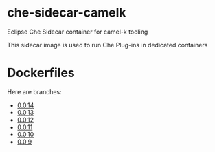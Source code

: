 # che-sidecar-camelk
Eclipse Che Sidecar container for camel-k tooling

This sidecar image is used to run Che Plug-ins in dedicated containers

# Dockerfiles

Here are branches:
 - [0.0.14](https://github.com/che-dockerfiles/che-sidecar-camelk/tree/0.0.14)
 - [0.0.13](https://github.com/che-dockerfiles/che-sidecar-camelk/tree/0.0.13)
 - [0.0.12](https://github.com/che-dockerfiles/che-sidecar-camelk/tree/0.0.12)
 - [0.0.11](https://github.com/che-dockerfiles/che-sidecar-camelk/tree/0.0.11)
 - [0.0.10](https://github.com/che-dockerfiles/che-sidecar-camelk/tree/0.0.10)
 - [0.0.9](https://github.com/che-dockerfiles/che-sidecar-camelk/tree/0.0.9)
